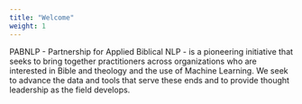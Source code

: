 ```yaml
---
title: "Welcome"
weight: 1
---
```


PABNLP - Partnership for Applied Biblical NLP - is a pioneering initiative that seeks to bring together practitioners across organizations who are interested in Bible and theology and the use of Machine Learning. We seek to advance the data and tools that serve these ends and to provide thought leadership as the field develops.
